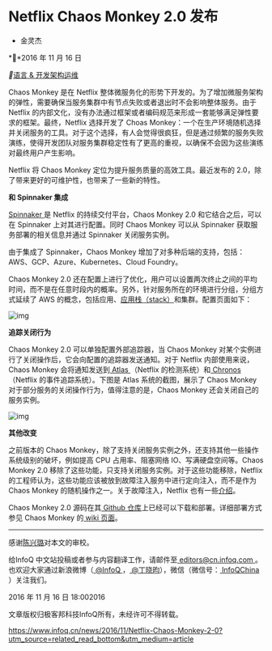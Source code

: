 # Netflix Chaos Monkey 2.0 发布



- 金灵杰



**2016 年 11 月 16 日

**[语言 & 开发](https://www.infoq.cn/topic/development)[架构](https://www.infoq.cn/topic/architecture)[运维](https://www.infoq.cn/topic/operation)



Chaos Monkey 是在 Netflix 整体微服务化的形势下开发的。为了增加微服务架构的弹性，需要确保当服务集群中有节点失败或者退出时不会影响整体服务。由于 Netflix 的内部文化，没有办法通过框架或者编码规范来形成一套能够满足弹性要求的框架。最终，Netflix 选择开发了 Choas Monkey：一个在生产环境随机选择并关闭服务的工具。对于这个选择，有人会觉得很疯狂，但是通过频繁的服务失败演练，使得开发团队对服务集群稳定性有了更高的重视，以确保不会因为这些演练对最终用户产生影响。

Netflix 将 Chaos Monkey 定位为提升服务质量的高效工具。最近发布的 2.0，除了带来更好的可维护性，也带来了一些新的特性。

**和 Spinnaker 集成**

[Spinnaker ](http://www.infoq.com/cn/news/2015/11/Netflix-Spinnaker)是 Netflix 的持续交付平台，Chaos Monkey 2.0 和它结合之后，可以在 Spinnaker 上对其进行配置。同时 Chaos Monkey 可以从 Spinnaker 获取服务部署的相关信息并通过 Spinnaker 关闭服务实例。

由于集成了 Spinnaker，Chaos Monkey 增加了对多种后端的支持，包括：AWS、GCP、Azure、Kubernetes、Cloud Foundry。

Chaos Monkey 2.0 还在配置上进行了优化，用户可以设置两次终止之间的平均时间，而不是在任意时段内的概率。另外，针对服务所在的环境进行分组，分组方式延续了 AWS 的概念，包括应用、[应用栈（stack）](http://docs.aws.amazon.com/AWSCloudFormation/latest/UserGuide/cfn-whatis-concepts.html#d0e3929)和集群。配置页面如下：

![img](https://static001.infoq.cn/resource/image/86/9d/869508bf95de33b47906e3d64ea68c9d.jpg)

**追踪关闭行为**

Chaos Monkey 2.0 可以单独配置外部追踪器，当 Chaos Monkey 对某个实例进行了关闭操作后，它会向配置的追踪器发送通知。对于 Netflix 内部使用来说，Chaos Monkey 会将通知发送到[ Atlas ](http://techblog.netflix.com/2014/12/introducing-atlas-netflixs-primary.html)（Netflix 的检测系统）和[ Chronos ](http://techblog.netflix.com/2013/03/python-at-netflix.html)（Netflix 的事件追踪系统）。下图是 Atlas 系统的截图，展示了 Chaos Monkey 对于部分服务的关闭操作行为，值得注意的是，Chaos Monkey 还会关闭自己的服务实例。

![img](https://static001.infoq.cn/resource/image/85/76/85a90925b748bba7f5b36cf9fba3f176.jpg)

**其他改变**

之前版本的 Chaos Monkey，除了支持关闭服务实例之外，还支持其他一些操作系统级别的破坏，例如提高 CPU 占用率、阻塞网络 IO、写满硬盘空间等。Chaos Monkey 2.0 移除了这些功能，只支持关闭服务实例。对于这些功能移除，Netflix 的工程师认为，这些功能应该被放到故障注入服务中进行定向注入，而不是作为 Chaos Monkey 的随机操作之一。关于故障注入，Netflix 也有一些[介绍](http://techblog.netflix.com/2014/10/fit-failure-injection-testing.html)。

Chaos Monkey 2.0 源码在其[ Github 仓库](https://github.com/netflix/chaosmonkey)上已经可以下载和部署。详细部署方式参见 Chaos Monkey 的[ wiki 页面](https://github.com/Netflix/chaosmonkey/wiki/How-to-deploy)。

------

感谢[陈兴璐](http://www.infoq.com/cn/author/陈兴璐)对本文的审校。

给InfoQ 中文站投稿或者参与内容翻译工作，请邮件至[ editors@cn.infoq.com ](mailto:editors@cn.infoq.com)。也欢迎大家通过新浪微博（[ @InfoQ ](http://www.weibo.com/infoqchina)，[ @丁晓昀](http://weibo.com/u/1451714913)），微信（微信号：[ InfoQChina ](http://www.geekbang.org/ivtw)）关注我们。

2016 年 11 月 16 日 18:002016

文章版权归极客邦科技InfoQ所有，未经许可不得转载。



https://www.infoq.cn/news/2016/11/Netflix-Chaos-Monkey-2-0?utm_source=related_read_bottom&utm_medium=article